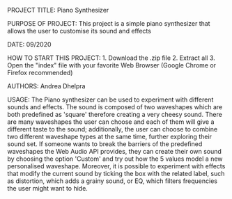 PROJECT TITLE: Piano Synthesizer

PURPOSE OF PROJECT: This project is a simple piano synthesizer that allows the user to customise its sound and effects

DATE: 09/2020

HOW TO START THIS PROJECT: 1. Download the .zip file
                           2. Extract all
                           3. Open the "index" file with your favorite Web Browser (Google Chrome or Firefox recommended)
                           
AUTHORS: Andrea Dhelpra

USAGE: The Piano synthesizer can be used to experiment with different sounds and effects. The sound is composed of two waveshapes which are both predefined as 'square' therefore creating a very cheesy sound. There are many waveshapes the user can choose and each of them will give a different taste to the sound; additionally, the user can choose to combine two different waveshape types at the same time, further exploring their sound set. If someone wants to break the barriers of the predefined waveshapes the Web Audio API provides, they can create their own sound by choosing the option 'Custom' and try out how the 5 values model a new personalised waveshape. Moreover, it is possible to experiment with effects that modify the current sound by ticking the box with the related label, such as distortion, which adds a grainy sound, or EQ, which filters frequencies the user might want to hide.
